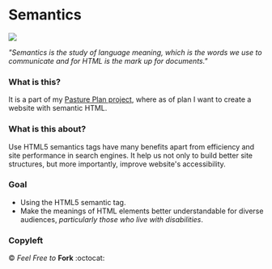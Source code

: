 # Semantics
![](https://i.imgur.com/WFAP06Y.jpg)

_"Semantics is the study of language meaning, which is the words we use to communicate and for HTML is the mark up for documents."_

### What is this?
It is a part of my [Pasture Plan project](https://github.com/grgdhiraj/PasturePlan), where as of plan I want to create a website with semantic HTML. 

### What is this about?
Use HTML5 semantics tags have many benefits apart from efficiency and site performance in search engines. It help us not only to build better site structures, but more importantly, improve website's accessibility.

### Goal
* Using the HTML5 semantic tag.
* Make the meanings of HTML elements better understandable for diverse audiences, _particularly those who live with disabilities_.
 

### Copyleft
&copy; _Feel Free to_ **Fork** :octocat:  
